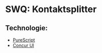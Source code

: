 # SWQ: Kontaktsplitter

## Technologie:

- [PureScript](https://book.purescript.org/index.html)
- [Concur UI](https://ajnsit.github.io/concur-documentation/)
